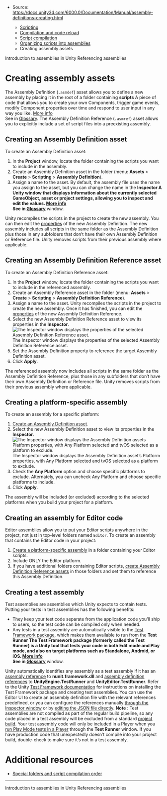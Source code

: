 * Source: https://docs.unity3d.com/6000.0/Documentation/Manual/assembly-definitions-creating.html

  * [Scripting](https://docs.unity3d.com/6000.0/Documentation/Manual/scripting.html)
  * [Compilation and code reload ](https://docs.unity3d.com/6000.0/Documentation/Manual/compilation-and-code-reload.html)
  * [Script compilation](https://docs.unity3d.com/6000.0/Documentation/Manual/script-compilation.html)
  * [Organizing scripts into assemblies](https://docs.unity3d.com/6000.0/Documentation/Manual/assembly-definition-files.html)
  * Creating assembly assets


[](https://docs.unity3d.com/6000.0/Documentation/Manual/assembly-definitions-intro.html)
Introduction to assemblies in Unity
[](https://docs.unity3d.com/6000.0/Documentation/Manual/assembly-definitions-referencing.html)
Referencing assemblies
# Creating assembly assets
The Assembly Definition (`.asmdef`) asset allows you to define a new assembly by placing it in the root of a folder containing **scripts** A piece of code that allows you to create your own Components, trigger game events, modify Component properties over time and respond to user input in any way you like. [More info](https://docs.unity3d.com/6000.0/Documentation/Manual/creating-scripts.html)  
See in [Glossary](https://docs.unity3d.com/6000.0/Documentation/Manual/Glossary.html#Scripts).
The Assembly Definition Reference (`.asmref`) asset allows you to explicitly include a set of script files into a preexisting assembly.
## Creating an Assembly Definition asset
To create an Assembly Definition asset:
  1. In the **Project** window, locate the folder containing the scripts you want to include in the assembly.
  2. Create an Assembly Definition asset in the folder (menu: **Assets** > **Create** > **Scripting** > **Assembly Definition**).
  3. Assign a name to the asset. By default, the assembly file uses the name you assign to the asset, but you can change the name in the ****Inspector** A Unity window that displays information about the currently selected GameObject, asset or project settings, allowing you to inspect and edit the values. [More info](https://docs.unity3d.com/6000.0/Documentation/Manual/UsingTheInspector.html)  
See in [Glossary](https://docs.unity3d.com/6000.0/Documentation/Manual/Glossary.html#Inspector)** window.


Unity recompiles the scripts in the project to create the new assembly. You can then edit the [properties](https://docs.unity3d.com/6000.0/Documentation/Manual/class-AssemblyDefinitionImporter.html) of the new Assembly Definition.
The new assembly includes all scripts in the same folder as the Assembly Definition plus those in any subfolders that don’t have their own Assembly Definition or Reference file. Unity removes scripts from their previous assembly where applicable.
## Creating an Assembly Definition Reference asset
To create an Assembly Definition Reference asset:
  1. In the **Project** window, locate the folder containing the scripts you want to include in the referenced assembly.
  2. Create an Assembly Reference asset in the folder (menu: **Assets** > **Create** > **Scripting** > **Assembly Definition Reference**).
  3. Assign a name to the asset.
Unity recompiles the scripts in the project to create the new assembly. Once it has finished, you can edit the [properties](https://docs.unity3d.com/6000.0/Documentation/Manual/class-AssemblyDefinitionReferenceImporter.html) of the new Assembly Definition Reference.
  4. Select the new Assembly Definition Reference asset to view its properties in the **Inspector**.
![The Inspector window displays the properties of the selected Assembly Definition Reference asset.](https://docs.unity3d.com/6000.0/Documentation/uploads/Main/asmdef-2.png) The Inspector window displays the properties of the selected Assembly Definition Reference asset.
  5. Set the Assembly Definition property to reference the target Assembly Definition asset.
  6. Click **Apply**.


The referenced assembly now includes all scripts in the same folder as the Assembly Definition Reference, plus those in any subfolders that don’t have their own Assembly Definition or Reference file. Unity removes scripts from their previous assembly where applicable.
## Creating a platform-specific assembly
To create an assembly for a specific platform:
  1. [Create an Assembly Definition asset](https://docs.unity3d.com/6000.0/Documentation/Manual/assembly-definitions-creating.html#create-asmdef).
  2. Select the new Assembly Definition asset to view its properties in the **Inspector**.
![The Inspector window displays the Assembly Definition assets Platform properties, with Any Platform selected and tvOS selected as a platform to exclude.](https://docs.unity3d.com/6000.0/Documentation/uploads/Main/asmdef-3.png) The Inspector window displays the Assembly Definition asset’s Platform properties, with Any Platform selected and tvOS selected as a platform to exclude.
  3. Check the **Any Platform** option and choose specific platforms to exclude. Alternately, you can uncheck Any Platform and choose specific platforms to include.
  4. Click **Apply**.


The assembly will be included (or excluded) according to the selected platforms when you build your project for a platform.
## Creating an assembly for Editor code
Editor assemblies allow you to put your Editor scripts anywhere in the project, not just in top-level folders named `Editor`.
To create an assembly that contains the Editor code in your project:
  1. [Create a platform-specific assembly](https://docs.unity3d.com/6000.0/Documentation/Manual/assembly-definitions-creating.html#create-platform-specific) in a folder containing your Editor scripts.
  2. Include ONLY the Editor platform.
  3. If you have additional folders containing Editor scripts, [create Assembly Definition Reference assets](https://docs.unity3d.com/6000.0/Documentation/Manual/assembly-definitions-creating.html#create-asmref) in those folders and set them to reference this Assembly Definition.


## Creating a test assembly
Test assemblies are assemblies which Unity expects to contain tests. Putting your tests in test assemblies has the following benefits:
  * They keep your test code separate from the application code you’ll ship to users, so the test code can be compiled only when needed.
  * Any tests in a test assembly are automatically visible to the [Test Framework package](https://docs.unity3d.com/6000.0/Documentation/Manual/testing-editortestsrunner.html), which makes them available to run from the ****Test Runner** The Test Framework package (formerly called the Test Runner) is a Unity tool that tests your code in both Edit mode and Play mode, and also on target platforms such as Standalone, Android, or iOS. [More info](https://docs.unity3d.com/Packages/com.unity.test-framework@latest)  
See in [Glossary](https://docs.unity3d.com/6000.0/Documentation/Manual/Glossary.html#TestRunner)** window.


Unity automatically identifies any assembly as a test assembly if it has an [assembly reference](https://docs.unity3d.com/6000.0/Documentation/Manual/class-AssemblyDefinitionImporter.html#assembly-references) to **nunit.framework.dll** and [assembly definition references](https://docs.unity3d.com/6000.0/Documentation/Manual/class-AssemblyDefinitionImporter.html#asmdef-references) to **UnityEngine.TestRunner** and **UnityEditor.TestRunner**.
Refer to the Unity [Test Framework documentation](https://docs.unity3d.com/Packages/com.unity.test-framework@latest?subfolder=/manual/workflow-create-test-assembly.html) for instructions on installing the Test Framework package and creating test assemblies. You can use the Editor UI to create an assembly definition file with the relevant references predefined, or you can configure the references manually [through the Inspector window](https://docs.unity3d.com/6000.0/Documentation/Manual/class-AssemblyDefinitionImporter.html) or by [editing the JSON file directly](https://docs.unity3d.com/6000.0/Documentation/Manual/assembly-definition-file-format.html).
**Note** : Test assemblies are not compiled as part of the regular build pipeline, so any code placed in a test assembly will be excluded from a standard [project build](https://docs.unity3d.com/6000.0/Documentation/Manual/BuildSettings.html). Your test assembly code will only be included in a Player when you [run Play Mode tests in a Player](https://docs.unity3d.com/Packages/com.unity.test-framework@latest?subfolder=/manual/workflow-run-playmode-test-standalone.html) through the **Test Runner** window. If you have production code that unexpectedly doesn’t compile into your project build, double-check to make sure it’s not in a test assembly.
# Additional resources
  * [Special folders and script compilation order](https://docs.unity3d.com/6000.0/Documentation/Manual/script-compile-order-folders.html)


* * *
[](https://docs.unity3d.com/6000.0/Documentation/Manual/assembly-definitions-intro.html)
Introduction to assemblies in Unity
[](https://docs.unity3d.com/6000.0/Documentation/Manual/assembly-definitions-referencing.html)
Referencing assemblies
